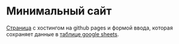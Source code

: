 
# Минимальный сайт

[Страница](https://diyvarg.github.io/gh-pages-googlesheets-example//index.html) с хостингом на github pages и формой ввода, которая сохраняет данные в [таблице google sheets](https://docs.google.com/spreadsheets/d/178agwdIps-k_cHemF6GoE6HJzQ6yBlgYqnQETbNURHk/edit#gid=0). 

